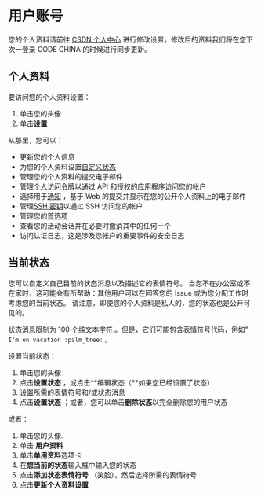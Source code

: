 # 用户账号[](#用户账号 "Permalink")

您的个人资料请前往 [CSDN 个人中心](https://i.csdn.net/#/uc/profile) 进行修改设置，修改后的资料我们将在您下次一登录 CODE CHINA 的时候进行同步更新。

## 个人资料[](#user-profile "Permalink")

要访问您的个人资料设置：

1.  单击您的头像
2.  单击**设置**

从那里，您可以：

*   更新您的个人信息
*   为您的个人资料设置[自定义状态](#当前状态[)
*   管理您的个人资料的提交电子邮件
*   管理[个人访问令牌](/docs/user/profile/token)以通过 API 和授权的应用程序访问您的帐户
*   选择用于[通知](/docs/user/account/email-notify) ，基于 Web 的提交并显示在您的公开个人资料上的电子邮件
*   管理[SSH 密钥](/docs/ssh)以通过 SSH 访问您的帐户
*   管理您的[首选项](/docs/user/profile/preferences)
*   查看您的活动会话并在必要时撤消其中的任何一个
*   访问认证日志，这是涉及您帐户的重要事件的安全日志

## 当前状态[](#current-status "Permalink")

您可以自定义自己目前的状态消息以及描述它的表情符号。 当您不在办公室或不在家时，这可能会有所帮助：其他用户可以在回答您的 Issue 或为您分配工作时考虑您的当前状态。 请注意，即使您的个人资料是私人的，您的状态也是公开可见的。

状态消息限制为 100 个纯文本字符.。但是，它们可能包含表情符号代码，例如" `I'm on vacation :palm_tree:` 。

设置当前状态：

1.  单击您的头像
2.  点击**设置状态** ，或点击**编辑状态（**如果您已经设置了状态）
3.  设置所需的表情符号和/或状态消息
4.  点击**设置状态** ；或者，您可以单击**删除状态**以完全删除您的用户状态

或者：

1.  单击您的头像.
2.  单击 **用户资料**
3.  单击**单用资料**选项卡
4.  在**您当前的状态**输入框中输入您的状态
5.  点击**添加状态表情符号** （笑脸），然后选择所需的表情符号
6.  点击**更新个人资料设置**